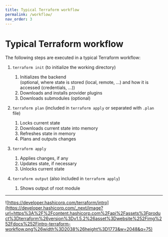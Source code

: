 ```yaml
---
title: Typical Terraform workflow
permalink: /workflow/
nav_order: 3
---
```


# Typical Terraform workflow

The following steps are executed in a typical Terraform workflow:

1. `terraform init` (to initialize the working directory)
    1. Initializes the backend<br>
       (optional, where state is stored (local, remote, ...) and how it is accessed (credentials, ...))
    2. Downloads and installs provider plugins
    3. Downloads submodules (optional)

2. `terraform plan` (included in `terraform apply` or separated with `.plan` file)
    1. Locks current state
    2. Downloads current state into memory
    3. Refreshes state in memory
    4. Plans and outputs changes

3. `terraform apply`
    1. Applies changes, if any
    2. Updates state, if necessary
    3. Unlocks current state

4. `terraform output` (also included in `terraform apply`)
    1. Shows output of root module

---

![https://developer.hashicorp.com/terraform/intro](https://developer.hashicorp.com/_next/image?url=https%3A%2F%2Fcontent.hashicorp.com%2Fapi%2Fassets%3Fproduct%3Dterraform%26version%3Dv1.5.2%26asset%3Dwebsite%252Fimg%252Fdocs%252Fintro-terraform-workflow.png%26width%3D2038%26height%3D1773&w=2048&q=75)

